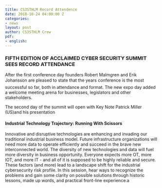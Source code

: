 ```yaml
---
title: CS3STHLM Record Attendence
date: 2018-10-24 04:00:00 Z
categories:
- news
layout: post
author: CS3STHLM Crew
pdf:
- english:
---
```


### FIFTH EDITION OF ACCLAIMED CYBER SECURITY SUMMIT SEES RECORD ATTENDANCE

After the first conference day founders Robert Malmgren and Erik Johansson are pleased to state that the years conference is the most successful so far, both in attendance and format. The new expo day added a welcome meeting arena for businesses, legislators and other stakeholders. 

The second day of the summit will open with Key Note Patrick Miller (US)and his presentation

#### Industrial Technology Trajectory: Running With Scissors

Innovative and disruptive technologies are enhancing and invading our traditional industrial business model. Future infrastructure organizations will need more data to operate efficiently and succeed in the brave new interconnected world. The diversity of new technologies and data will fuel more diversity in business opportunity. Everyone expects more OT, more IOT, and more IT - and all of it is supposed to be highly reliable and secure. These factors (and more) lead to a landscape shift for the industrial cybersecurity risk profile. In this session, hear ways to recognize the problems and gain some clarity on possible solutions through historic lessons, made up words, and practical front-line experience.a